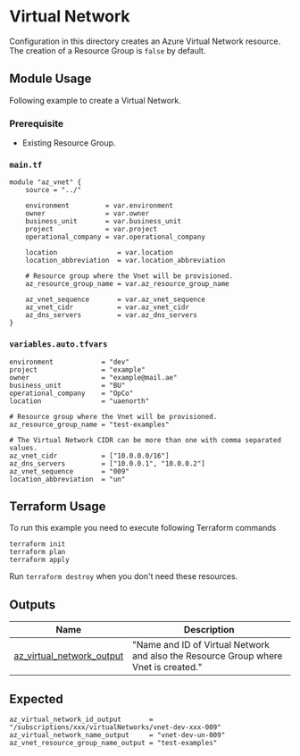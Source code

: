 <!-- BEGIN_TF_DOCS -->
# Virtual Network 

Configuration in this directory creates an Azure Virtual Network resource. The creation of a Resource Group is `false` by default.

## Module Usage

Following example to create a Virtual Network.

### Prerequisite
- Existing Resource Group.

### `main.tf`
```hcl
module "az_vnet" {
    source = "../"

    environment         = var.environment
    owner               = var.owner
    business_unit       = var.business_unit
    project             = var.project
    operational_company = var.operational_company

    location               = var.location
    location_abbreviation  = var.location_abbreviation

    # Resource group where the Vnet will be provisioned.
    az_resource_group_name = var.az_resource_group_name

    az_vnet_sequence       = var.az_vnet_sequence
    az_vnet_cidr           = var.az_vnet_cidr
    az_dns_servers         = var.az_dns_servers
}

```
### `variables.auto.tfvars`
```hcl
environment            = "dev"
project                = "example"
owner                  = "example@mail.ae"
business_unit          = "BU"
operational_company    = "OpCo"
location               = "uaenorth"

# Resource group where the Vnet will be provisioned.
az_resource_group_name = "test-examples"

# The Virtual Network CIDR can be more than one with comma separated values.
az_vnet_cidr           = ["10.0.0.0/16"] 
az_dns_servers         = ["10.0.0.1", "10.0.0.2"]
az_vnet_sequence       = "009"
location_abbreviation  = "un"
```
## Terraform Usage

To run this example you need to execute following Terraform commands

```hcl
terraform init
terraform plan
terraform apply
```

Run `terraform destroy` when you don't need these resources.

## Outputs

| Name | Description |
|------|-------------|
| <a name="output_az_virtual_network_output"></a> [az\_virtual\_network\_output](#output\az\_virtual\_network\_output) | "Name and ID of Virtual Network and also the Resource Group where Vnet is created." |

## Expected
```
az_virtual_network_id_output       = "/subscriptions/xxx/virtualNetworks/vnet-dev-xxx-009"
az_virtual_network_name_output     = "vnet-dev-un-009"
az_vnet_resource_group_name_output = "test-examples"

```
<!-- END_TF_DOCS -->
